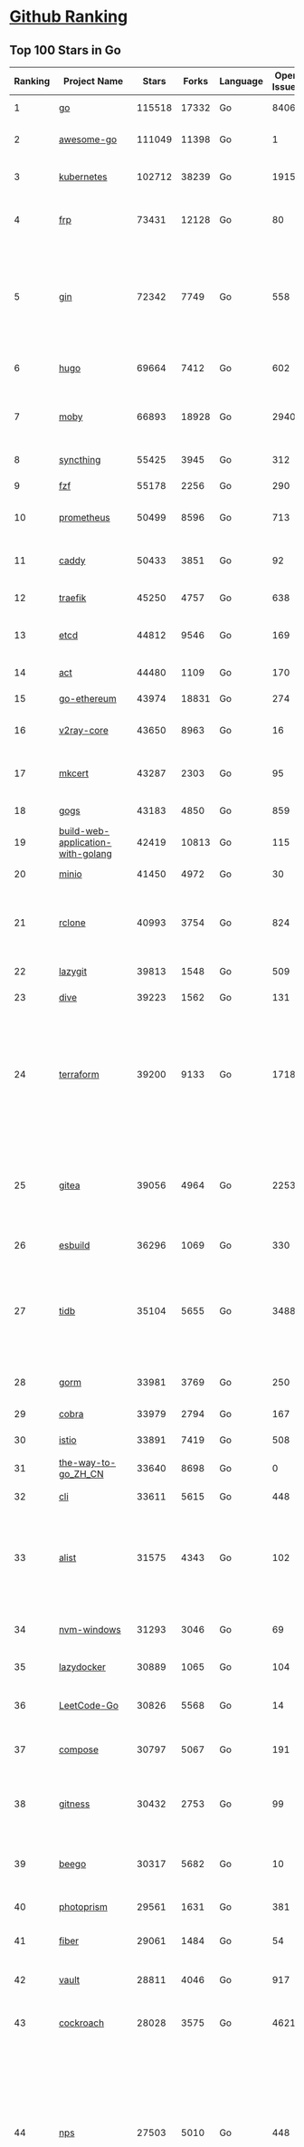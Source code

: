 [Github Ranking](../README.md)
==========

## Top 100 Stars in Go

| Ranking | Project Name | Stars | Forks | Language | Open Issues | Description | Last Commit |
| ------- | ------------ | ----- | ----- | -------- | ----------- | ----------- | ----------- |
| 1 | [go](https://github.com/golang/go) | 115518 | 17332 | Go | 8406 | The Go programming language | 2023-11-05T03:36:43Z |
| 2 | [awesome-go](https://github.com/avelino/awesome-go) | 111049 | 11398 | Go | 1 | A curated list of awesome Go frameworks, libraries and software | 2023-11-05T00:03:50Z |
| 3 | [kubernetes](https://github.com/kubernetes/kubernetes) | 102712 | 38239 | Go | 1915 | Production-Grade Container Scheduling and Management | 2023-11-05T07:18:15Z |
| 4 | [frp](https://github.com/fatedier/frp) | 73431 | 12128 | Go | 80 | A fast reverse proxy to help you expose a local server behind a NAT or firewall to the internet. | 2023-11-03T09:46:52Z |
| 5 | [gin](https://github.com/gin-gonic/gin) | 72342 | 7749 | Go | 558 | Gin is a HTTP web framework written in Go (Golang). It features a Martini-like API with much better performance -- up to 40 times faster. If you need smashing performance, get yourself some Gin. | 2023-11-01T08:52:18Z |
| 6 | [hugo](https://github.com/gohugoio/hugo) | 69664 | 7412 | Go | 602 | The world’s fastest framework for building websites. | 2023-11-04T10:09:11Z |
| 7 | [moby](https://github.com/moby/moby) | 66893 | 18928 | Go | 2940 | The Moby Project - a collaborative project for the container ecosystem to assemble container-based systems | 2023-11-04T12:33:38Z |
| 8 | [syncthing](https://github.com/syncthing/syncthing) | 55425 | 3945 | Go | 312 | Open Source Continuous File Synchronization | 2023-11-04T02:07:12Z |
| 9 | [fzf](https://github.com/junegunn/fzf) | 55178 | 2256 | Go | 290 | :cherry_blossom: A command-line fuzzy finder | 2023-11-05T01:53:51Z |
| 10 | [prometheus](https://github.com/prometheus/prometheus) | 50499 | 8596 | Go | 713 | The Prometheus monitoring system and time series database. | 2023-11-03T19:49:42Z |
| 11 | [caddy](https://github.com/caddyserver/caddy) | 50433 | 3851 | Go | 92 | Fast and extensible multi-platform HTTP/1-2-3 web server with automatic HTTPS | 2023-11-03T20:45:17Z |
| 12 | [traefik](https://github.com/traefik/traefik) | 45250 | 4757 | Go | 638 | The Cloud Native Application Proxy | 2023-11-03T14:59:41Z |
| 13 | [etcd](https://github.com/etcd-io/etcd) | 44812 | 9546 | Go | 169 | Distributed reliable key-value store for the most critical data of a distributed system | 2023-11-05T06:54:58Z |
| 14 | [act](https://github.com/nektos/act) | 44480 | 1109 | Go | 170 | Run your GitHub Actions locally 🚀 | 2023-11-04T14:10:53Z |
| 15 | [go-ethereum](https://github.com/ethereum/go-ethereum) | 43974 | 18831 | Go | 274 | Official Go implementation of the Ethereum protocol | 2023-11-04T11:39:25Z |
| 16 | [v2ray-core](https://github.com/v2ray/v2ray-core) | 43650 | 8963 | Go | 16 | A platform for building proxies to bypass network restrictions. | 2023-10-18T03:57:30Z |
| 17 | [mkcert](https://github.com/FiloSottile/mkcert) | 43287 | 2303 | Go | 95 | A simple zero-config tool to make locally trusted development certificates with any names you'd like. | 2023-11-03T20:20:49Z |
| 18 | [gogs](https://github.com/gogs/gogs) | 43183 | 4850 | Go | 859 | Gogs is a painless self-hosted Git service | 2023-11-05T02:15:09Z |
| 19 | [build-web-application-with-golang](https://github.com/astaxie/build-web-application-with-golang) | 42419 | 10813 | Go | 115 | A golang ebook intro how to build a web with golang | 2023-09-26T05:49:16Z |
| 20 | [minio](https://github.com/minio/minio) | 41450 | 4972 | Go | 30 | High Performance Object Storage for AI | 2023-11-05T03:16:14Z |
| 21 | [rclone](https://github.com/rclone/rclone) | 40993 | 3754 | Go | 824 | "rsync for cloud storage" - Google Drive, S3, Dropbox, Backblaze B2, One Drive, Swift, Hubic, Wasabi, Google Cloud Storage, Yandex Files | 2023-11-04T20:53:13Z |
| 22 | [lazygit](https://github.com/jesseduffield/lazygit) | 39813 | 1548 | Go | 509 | simple terminal UI for git commands | 2023-11-05T09:14:56Z |
| 23 | [dive](https://github.com/wagoodman/dive) | 39223 | 1562 | Go | 131 | A tool for exploring each layer in a docker image | 2023-11-04T09:41:27Z |
| 24 | [terraform](https://github.com/hashicorp/terraform) | 39200 | 9133 | Go | 1718 | Terraform enables you to safely and predictably create, change, and improve infrastructure. It is a source-available tool that codifies APIs into declarative configuration files that can be shared amongst team members, treated as code, edited, reviewed, and versioned. | 2023-11-05T06:13:54Z |
| 25 | [gitea](https://github.com/go-gitea/gitea) | 39056 | 4964 | Go | 2253 | Git with a cup of tea! Painless self-hosted all-in-one software development service, including Git hosting, code review, team collaboration, package registry and CI/CD | 2023-11-05T06:37:30Z |
| 26 | [esbuild](https://github.com/evanw/esbuild) | 36296 | 1069 | Go | 330 | An extremely fast bundler for the web | 2023-11-04T08:46:48Z |
| 27 | [tidb](https://github.com/pingcap/tidb) | 35104 | 5655 | Go | 3488 | TiDB is an open-source, cloud-native, distributed, MySQL-Compatible database for elastic scale and real-time analytics. Try AI-powered Chat2Query free at : https://tidbcloud.com/free-trial | 2023-11-05T05:55:37Z |
| 28 | [gorm](https://github.com/go-gorm/gorm) | 33981 | 3769 | Go | 250 | The fantastic ORM library for Golang, aims to be developer friendly | 2023-10-30T09:15:50Z |
| 29 | [cobra](https://github.com/spf13/cobra) | 33979 | 2794 | Go | 167 | A Commander for modern Go CLI interactions | 2023-11-04T23:35:21Z |
| 30 | [istio](https://github.com/istio/istio) | 33891 | 7419 | Go | 508 | Connect, secure, control, and observe services. | 2023-11-05T03:49:31Z |
| 31 | [the-way-to-go_ZH_CN](https://github.com/unknwon/the-way-to-go_ZH_CN) | 33640 | 8698 | Go | 0 | 《The Way to Go》中文译本，中文正式名《Go 入门指南》 | 2023-08-12T01:54:36Z |
| 32 | [cli](https://github.com/cli/cli) | 33611 | 5615 | Go | 448 | GitHub’s official command line tool | 2023-11-04T07:30:26Z |
| 33 | [alist](https://github.com/alist-org/alist) | 31575 | 4343 | Go | 102 | 🗂️A file list/WebDAV program that supports multiple storages, powered by Gin and Solidjs. / 一个支持多存储的文件列表/WebDAV程序，使用 Gin 和 Solidjs。 | 2023-11-04T21:36:22Z |
| 34 | [nvm-windows](https://github.com/coreybutler/nvm-windows) | 31293 | 3046 | Go | 69 | A node.js version management utility for Windows. Ironically written in Go. | 2023-10-31T12:07:58Z |
| 35 | [lazydocker](https://github.com/jesseduffield/lazydocker) | 30889 | 1065 | Go | 104 | The lazier way to manage everything docker | 2023-10-30T15:37:55Z |
| 36 | [LeetCode-Go](https://github.com/halfrost/LeetCode-Go) | 30826 | 5568 | Go | 14 | ✅ Solutions to LeetCode by Go, 100% test coverage, runtime beats 100% / LeetCode 题解 | 2023-10-11T23:26:58Z |
| 37 | [compose](https://github.com/docker/compose) | 30797 | 5067 | Go | 191 | Define and run multi-container applications with Docker | 2023-11-02T18:15:10Z |
| 38 | [gitness](https://github.com/harness/gitness) | 30432 | 2753 | Go | 99 | Gitness is an Open Source developer platform with Source Control management, Continuous Integration and Continuous Delivery. | 2023-11-04T00:20:44Z |
| 39 | [beego](https://github.com/beego/beego) | 30317 | 5682 | Go | 10 | beego is an open-source, high-performance web framework for the Go programming language. | 2023-10-27T13:59:35Z |
| 40 | [photoprism](https://github.com/photoprism/photoprism) | 29561 | 1631 | Go | 381 | AI-Powered Photos App for the Decentralized Web 🌈💎✨ | 2023-11-03T15:05:17Z |
| 41 | [fiber](https://github.com/gofiber/fiber) | 29061 | 1484 | Go | 54 | ⚡️ Express inspired web framework written in Go | 2023-11-05T03:08:58Z |
| 42 | [vault](https://github.com/hashicorp/vault) | 28811 | 4046 | Go | 917 | A tool for secrets management, encryption as a service, and privileged access management | 2023-11-04T08:25:25Z |
| 43 | [cockroach](https://github.com/cockroachdb/cockroach) | 28028 | 3575 | Go | 4621 | CockroachDB - the open source, cloud-native distributed SQL database. | 2023-11-05T03:06:03Z |
| 44 | [nps](https://github.com/ehang-io/nps) | 27503 | 5010 | Go | 448 | 一款轻量级、高性能、功能强大的内网穿透代理服务器。支持tcp、udp、socks5、http等几乎所有流量转发，可用来访问内网网站、本地支付接口调试、ssh访问、远程桌面，内网dns解析、内网socks5代理等等……，并带有功能强大的web管理端。a lightweight, high-performance, powerful intranet penetration proxy server, with a powerful web management terminal. | 2023-09-25T03:11:16Z |
| 45 | [minikube](https://github.com/kubernetes/minikube) | 27470 | 4778 | Go | 894 | Run Kubernetes locally | 2023-11-04T22:56:10Z |
| 46 | [consul](https://github.com/hashicorp/consul) | 27254 | 4421 | Go | 1100 | Consul is a distributed, highly available, and data center aware solution to connect and configure applications across dynamic, distributed infrastructure. | 2023-11-05T05:07:38Z |
| 47 | [portainer](https://github.com/portainer/portainer) | 26977 | 2271 | Go | 336 | Making Docker and Kubernetes management easy. | 2023-11-03T00:52:28Z |
| 48 | [echo](https://github.com/labstack/echo) | 26966 | 2227 | Go | 52 | High performance, minimalist Go web framework | 2023-10-27T14:14:38Z |
| 49 | [pocketbase](https://github.com/pocketbase/pocketbase) | 26647 | 1117 | Go | 36 | Open Source realtime backend in 1 file | 2023-11-03T07:56:55Z |
| 50 | [go-zero](https://github.com/zeromicro/go-zero) | 26221 | 3701 | Go | 325 | A cloud-native Go microservices framework with cli tool for productivity. | 2023-11-04T14:49:01Z |
| 51 | [kit](https://github.com/go-kit/kit) | 25582 | 2472 | Go | 35 | A standard library for microservices. | 2023-09-14T08:38:47Z |
| 52 | [helm](https://github.com/helm/helm) | 25170 | 6902 | Go | 275 | The Kubernetes Package Manager | 2023-11-04T07:46:03Z |
| 53 | [croc](https://github.com/schollz/croc) | 24943 | 1021 | Go | 119 | Easily and securely send things from one computer to another :crocodile: :package: | 2023-11-03T05:50:51Z |
| 54 | [v2ray-core](https://github.com/v2fly/v2ray-core) | 24921 | 4162 | Go | 34 | A platform for building proxies to bypass network restrictions. | 2023-11-03T11:50:07Z |
| 55 | [k3s](https://github.com/k3s-io/k3s) | 24882 | 2146 | Go | 114 | Lightweight Kubernetes | 2023-11-03T23:07:24Z |
| 56 | [iris](https://github.com/kataras/iris) | 24443 | 2493 | Go | 95 | The fastest HTTP/2 Go Web Framework. New, modern and easy to learn. Fast development with Code you control. Unbeatable cost-performance ratio :rocket: | 2023-11-04T18:38:56Z |
| 57 | [viper](https://github.com/spf13/viper) | 24414 | 2003 | Go | 380 | Go configuration with fangs | 2023-10-31T23:12:58Z |
| 58 | [nsq](https://github.com/nsqio/nsq) | 23860 | 2897 | Go | 51 | A realtime distributed messaging platform | 2023-11-03T16:52:24Z |
| 59 | [milvus](https://github.com/milvus-io/milvus) | 23824 | 2583 | Go | 426 | A cloud-native vector database, storage for next generation AI applications | 2023-11-05T10:00:17Z |
| 60 | [faas](https://github.com/openfaas/faas) | 23643 | 1883 | Go | 27 | OpenFaaS - Serverless Functions Made Simple | 2023-11-02T15:54:25Z |
| 61 | [logrus](https://github.com/sirupsen/logrus) | 23393 | 2305 | Go | 2 | Structured, pluggable logging for Go. | 2023-10-23T12:38:24Z |
| 62 | [Wox](https://github.com/Wox-launcher/Wox) | 23350 | 2374 | Go | 341 | A cross-platform launcher that simply works | 2023-11-04T16:27:41Z |
| 63 | [ngrok](https://github.com/inconshreveable/ngrok) | 23302 | 4336 | Go | 231 | Introspected tunnels to localhost | 2023-09-27T10:24:46Z |
| 64 | [docker_practice](https://github.com/yeasy/docker_practice) | 23067 | 5612 | Go | 5 | Learn and understand Docker&Container technologies, with real DevOps practice! | 2023-10-25T21:40:38Z |
| 65 | [go-patterns](https://github.com/tmrts/go-patterns) | 23044 | 2140 | Go | 17 | Curated list of Go design patterns, recipes and idioms | 2023-10-01T05:09:32Z |
| 66 | [micro](https://github.com/zyedidia/micro) | 22927 | 1160 | Go | 728 | A modern and intuitive terminal-based text editor | 2023-11-03T17:10:50Z |
| 67 | [k9s](https://github.com/derailed/k9s) | 22687 | 1451 | Go | 444 | 🐶 Kubernetes CLI To Manage Your Clusters In Style! | 2023-10-31T22:52:00Z |
| 68 | [hub](https://github.com/mislav/hub) | 22557 | 2417 | Go | 238 | A command-line tool that makes git easier to use with GitHub. | 2023-10-24T04:31:06Z |
| 69 | [dapr](https://github.com/dapr/dapr) | 22520 | 1764 | Go | 378 | Dapr is a portable, event-driven, runtime for building distributed applications across cloud and edge. | 2023-11-05T09:58:17Z |
| 70 | [lux](https://github.com/iawia002/lux) | 22434 | 2597 | Go | 456 | 👾 Fast and simple video download library and CLI tool written in Go | 2023-10-23T01:30:41Z |
| 71 | [vegeta](https://github.com/tsenart/vegeta) | 22061 | 1359 | Go | 57 | HTTP load testing tool and library. It's over 9000! | 2023-10-17T15:02:17Z |
| 72 | [k6](https://github.com/grafana/k6) | 21884 | 1150 | Go | 409 | A modern load testing tool, using Go and JavaScript - https://k6.io | 2023-11-03T15:37:50Z |
| 73 | [fyne](https://github.com/fyne-io/fyne) | 21735 | 1262 | Go | 580 | Cross platform GUI toolkit in Go inspired by Material Design | 2023-11-03T08:26:58Z |
| 74 | [rancher](https://github.com/rancher/rancher) | 21719 | 2908 | Go | 2669 | Complete container management platform | 2023-11-05T04:36:15Z |
| 75 | [kratos](https://github.com/go-kratos/kratos) | 21632 | 3940 | Go | 98 | Your ultimate Go microservices framework for the cloud-native era. | 2023-11-04T07:46:22Z |
| 76 | [restic](https://github.com/restic/restic) | 21534 | 1380 | Go | 405 | Fast, secure, efficient backup program | 2023-11-02T21:02:15Z |
| 77 | [filebrowser](https://github.com/filebrowser/filebrowser) | 21305 | 2521 | Go | 49 | 📂 Web File Browser | 2023-11-04T18:38:45Z |
| 78 | [delve](https://github.com/go-delve/delve) | 21232 | 2125 | Go | 96 | Delve is a debugger for the Go programming language. | 2023-11-05T09:12:12Z |
| 79 | [harbor](https://github.com/goharbor/harbor) | 21134 | 4474 | Go | 559 | An open source trusted cloud native registry project that stores, signs, and scans content. | 2023-11-05T06:38:47Z |
| 80 | [colly](https://github.com/gocolly/colly) | 21046 | 1667 | Go | 141 | Elegant Scraper and Crawler Framework for Golang | 2023-11-03T21:17:12Z |
| 81 | [go-micro](https://github.com/go-micro/go-micro) | 20944 | 2349 | Go | 82 | A Go microservices framework | 2023-10-30T15:37:14Z |
| 82 | [cli](https://github.com/urfave/cli) | 20906 | 1698 | Go | 42 | A simple, fast, and fun package for building command line apps in Go | 2023-10-11T00:53:00Z |
| 83 | [testify](https://github.com/stretchr/testify) | 20868 | 1520 | Go | 263 | A toolkit with common assertions and mocks that plays nicely with the standard library | 2023-11-02T00:57:25Z |
| 84 | [bubbletea](https://github.com/charmbracelet/bubbletea) | 20500 | 632 | Go | 50 | A powerful little TUI framework 🏗 | 2023-11-05T07:00:59Z |
| 85 | [loki](https://github.com/grafana/loki) | 20467 | 3010 | Go | 1100 | Like Prometheus, but for logs. | 2023-11-05T10:00:44Z |
| 86 | [learn-go-with-tests](https://github.com/quii/learn-go-with-tests) | 20438 | 2695 | Go | 38 | Learn Go with test-driven development | 2023-10-28T17:32:58Z |
| 87 | [fasthttp](https://github.com/valyala/fasthttp) | 20322 | 1689 | Go | 73 | Fast HTTP package for Go. Tuned for high performance. Zero memory allocations in hot paths. Up to 10x faster than net/http | 2023-11-04T21:26:07Z |
| 88 | [websocket](https://github.com/gorilla/websocket) | 20089 | 3442 | Go | 32 | Package gorilla/websocket is a fast, well-tested and widely used WebSocket implementation for Go. | 2023-11-05T02:31:33Z |
| 89 | [memos](https://github.com/usememos/memos) | 20066 | 1457 | Go | 190 | A privacy-first, lightweight note-taking service. Easily capture and share your great thoughts. | 2023-11-05T09:02:23Z |
| 90 | [zap](https://github.com/uber-go/zap) | 19957 | 1428 | Go | 100 | Blazing fast, structured, leveled logging in Go. | 2023-11-03T22:45:30Z |
| 91 | [dgraph](https://github.com/dgraph-io/dgraph) | 19715 | 1498 | Go | 212 | The high-performance database for modern applications | 2023-10-30T15:46:32Z |
| 92 | [podman](https://github.com/containers/podman) | 19593 | 2096 | Go | 439 | Podman: A tool for managing OCI containers and pods. | 2023-11-05T07:12:04Z |
| 93 | [mux](https://github.com/gorilla/mux) | 19386 | 1818 | Go | 10 | Package gorilla/mux is a powerful HTTP router and URL matcher for building Go web servers with 🦍 | 2023-11-05T02:14:27Z |
| 94 | [Cloudreve](https://github.com/cloudreve/Cloudreve) | 19272 | 3179 | Go | 192 | 🌩支持多家云存储的云盘系统 (Self-hosted file management and sharing system, supports multiple storage providers) | 2023-10-07T12:15:37Z |
| 95 | [trivy](https://github.com/aquasecurity/trivy) | 19189 | 1947 | Go | 161 | Find vulnerabilities, misconfigurations, secrets, SBOM in containers, Kubernetes, code repositories, clouds and more | 2023-11-05T09:48:27Z |
| 96 | [AdGuardHome](https://github.com/AdguardTeam/AdGuardHome) | 19122 | 1548 | Go | 903 | Network-wide ads & trackers blocking DNS server | 2023-11-03T14:24:37Z |
| 97 | [grpc-go](https://github.com/grpc/grpc-go) | 19041 | 4174 | Go | 113 | The Go language implementation of gRPC. HTTP/2 based RPC | 2023-11-05T02:16:43Z |
| 98 | [wails](https://github.com/wailsapp/wails) | 18774 | 937 | Go | 178 | Create beautiful applications using Go | 2023-11-05T09:34:41Z |
| 99 | [gin-vue-admin](https://github.com/flipped-aurora/gin-vue-admin) | 18640 | 5628 | Go | 32 | 基于vite+vue3+gin搭建的开发基础平台（支持TS,JS混用），集成jwt鉴权，权限管理，动态路由，显隐可控组件，分页封装，多点登录拦截，资源权限，上传下载，代码生成器，表单生成器,chatGPT自动查表等开发必备功能。 | 2023-11-05T05:22:58Z |
| 100 | [jaeger](https://github.com/jaegertracing/jaeger) | 18575 | 2278 | Go | 334 | CNCF Jaeger, a Distributed Tracing Platform | 2023-11-04T20:47:53Z |

